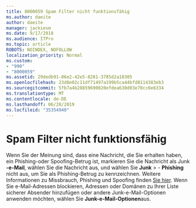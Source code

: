 ```yaml
---
title: 8000059 Spam Filter nicht funktionsfähig
ms.author: daeite
author: daeite
manager: jackiesm
ms.date: 9/17/2018
ms.audience: ITPro
ms.topic: article
ROBOTS: NOINDEX, NOFOLLOW
localization_priority: Normal
ms.custom:
- "990"
- "8000059"
ms.assetid: 29dedb91-06e2-42e5-8281-3785d2a10305
ms.openlocfilehash: 23d8e02c11df71497a199b5ca44bfd8114383eb3
ms.sourcegitcommit: 5fb7a4b28859690020efdea630d03e70cc0e6334
ms.translationtype: MT
ms.contentlocale: de-DE
ms.lasthandoff: 06/28/2019
ms.locfileid: "35354940"
---
```

# <a name="spam-filter-not-working"></a>Spam Filter nicht funktionsfähig

Wenn Sie der Meinung sind, dass eine Nachricht, die Sie erhalten haben, ein Phishing-oder Spoofing-Betrug ist, markieren Sie die Nachricht als Junk **-e-Mail**, wählen Sie die Nachricht aus, und wählen Sie **Junk** \> - **Phishing** nicht aus, um Sie als Phishing-Betrug zu kennzeichnen. Weitere Informationen zu Missbrauch, Phishing und Spoofing finden [Sie hier](https://support.office.com/article/0d882ea5-eedc-4bed-aebc-079ffa1105a3). Wenn Sie e-Mail-Adressen blockieren, Adressen oder Domänen zu Ihrer Liste sicherer Absender hinzufügen oder andere Junk-e-Mail-Optionen anwenden möchten, wählen Sie **Junk-e-Mail-Optionen**aus.
  
